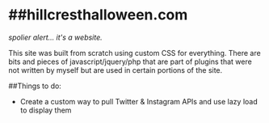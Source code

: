 ##hillcresthalloween.com
=================

*spolier alert... it's a website.*

This site was built from scratch using custom CSS for everything. There are bits and pieces of javascript/jquery/php that are part of plugins that were not written by myself but are used in certain portions of the site.

##Things to do:
- Create a custom way to pull Twitter & Instagram APIs and use lazy load to display them
